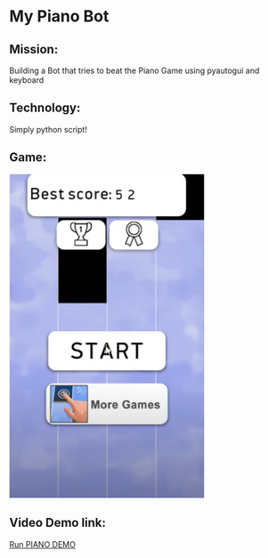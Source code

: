 <h1> My Piano Bot </h1>

<h2>Mission: </h2>
Building a Bot that tries to beat the Piano Game using pyautogui and keyboard

<h2>Technology: </h2>
Simply python script!

<h2>Game: </h2>

<img src="demo_image.PNG" width="350" alt="demo_4">

<h2> Video Demo link: </h2>
<p>    <a href="https://drive.google.com/file/d/1RKOd7K4TssPByZ-j4q_Jk_8X24AGYQaa/view?usp=sharing"> Run PIANO DEMO</a> </p>

